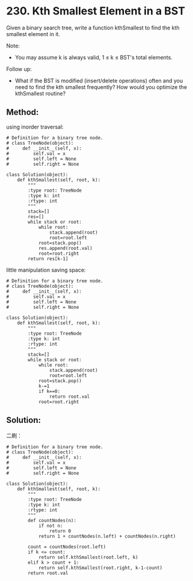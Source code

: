 # 230. Kth Smallest Element in a BST

Given a binary search tree, write a function kthSmallest to find the kth smallest element in it.

Note: 
- You may assume k is always valid, 1 ≤ k ≤ BST's total elements.

Follow up:
- What if the BST is modified (insert/delete operations) often and you need to find the kth smallest frequently? How would you optimize the kthSmallest routine?

## Method:

using inorder traversal:

    # Definition for a binary tree node.
    # class TreeNode(object):
    #     def __init__(self, x):
    #         self.val = x
    #         self.left = None
    #         self.right = None
    
    class Solution(object):
        def kthSmallest(self, root, k):
            """
            :type root: TreeNode
            :type k: int
            :rtype: int
            """
            stack=[]
            res=[]
            while stack or root:
                while root:
                    stack.append(root)
                    root=root.left
                root=stack.pop()
                res.append(root.val)
                root=root.right
            return res[k-1]
            
little manipulation saving space:

    # Definition for a binary tree node.
    # class TreeNode(object):
    #     def __init__(self, x):
    #         self.val = x
    #         self.left = None
    #         self.right = None
    
    class Solution(object):
        def kthSmallest(self, root, k):
            """
            :type root: TreeNode
            :type k: int
            :rtype: int
            """
            stack=[]
            while stack or root:
                while root:
                    stack.append(root)
                    root=root.left
                root=stack.pop()
                k-=1
                if k==0:
                    return root.val
                root=root.right
                
## Solution:

二刷：

    # Definition for a binary tree node.
    # class TreeNode(object):
    #     def __init__(self, x):
    #         self.val = x
    #         self.left = None
    #         self.right = None
    
    class Solution(object):
        def kthSmallest(self, root, k):
            """
            :type root: TreeNode
            :type k: int
            :rtype: int
            """
            def countNodes(n):
                if not n:
                    return 0
                return 1 + countNodes(n.left) + countNodes(n.right)
            
            count = countNodes(root.left)
            if k <= count:
                return self.kthSmallest(root.left, k)
            elif k > count + 1:
                return self.kthSmallest(root.right, k-1-count)
            return root.val
        